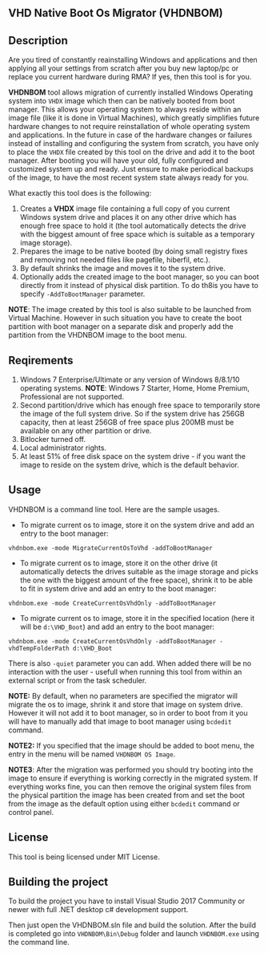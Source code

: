 ## VHD Native Boot Os Migrator (VHDNBOM)

## Description
Are you tired of constantly reainstalling Windows and applications and then applying all your settings from scratch after you buy new laptop/pc or replace you current hardware during RMA? If yes, then this tool is for you.

**VHDNBOM** tool allows migration of currently installed Windows Operating system into `VHDX` image which then can be natively booted from boot manager. This allows your operating system to always reside within an image file (like it is done in Virtual Machines), which greatly simplifies future hardware changes to not require reinstallation of whole operating system and applications.
In the future in case of the hardware changes or failures instead of installing and configuring the system from scratch, you have only to place the `VHDX` file created by this tool on the drive and add it to the boot manager. After booting you will have your old, fully configured and customized system up and ready. Just ensure to make periodical backups of the image, to have the most recent system state always ready for you.

What exactly this tool does is the following:
1. Creates a **VHDX** image file containing a full copy of you current Windows system drive and places it on any other drive which has enough free space to hold it (the tool automatically detects the drive with the biggest amount of free space which is suitable as a temporary image storage).
1. Prepares the image to be native booted (by doing small registry fixes and removing not needed files like pagefile, hiberfil, etc.).
1. By default shrinks the image and moves it to the system drive.
1. Optionally adds the created image to the boot manager, so you can boot directly from it instead of physical disk partition. To do th8is you have to specify `-AddToBootManager` parameter.

**NOTE**: The image created by this tool is also suitable to be launched from Virtual Machine. However in such situation you have to create the boot partition with boot manager on a separate disk and properly add the partition from the VHDNBOM image to the boot menu.

## Reqirements

1. Windows 7 Enterprise/Ultimate or any version of Windows 8/8.1/10 operating systems. 
**NOTE**: Windows 7 Starter, Home, Home Premium, Professional are not supported.
1. Second partition/drive which has enough free space to temporarily store the image of the full system drive. So if the system drive has 256GB capacity, then at least 256GB of free space plus 200MB must be available on any other partition or drive.
1. Bitlocker turned off.
1. Local administrator rights.
1. At least 51% of free disk space on the system drive - if you want the image to reside on the system drive, which is the default behavior.


## Usage
VHDNBOM is a command line tool. Here are the sample usages.

- To migrate current os to image, store it on the system drive and add an entry to the boot manager:

```
vhdnbom.exe -mode MigrateCurrentOsToVhd -addToBootManager
```

- To migrate current os to image, store it on the other drive (it automatically detects the drives suitable as the image storage and picks the one with the biggest amount of the free space), shrink it to be able to fit in system drive and add an entry to the boot manager:

```
vhdnbom.exe -mode CreateCurrentOsVhdOnly -addToBootManager
```

- To migrate current os to image, store it in the specified location (here it will be `d:\VHD_Boot`) and add an entry to the boot manager:

```
vhdnbom.exe -mode CreateCurrentOsVhdOnly -addToBootManager -vhdTempFolderPath d:\VHD_Boot
```

There is also `-quiet` parameter you can add. When added there will be no interaction with the user - usefull when running this tool from within an external script or from the task scheduler.

**NOTE:** By default, when no parameters are specified the migrator will migrate the os to image, shrink it and store that image on system drive. However it will not add it to boot manager, so in order to boot from it you will have to manually add that image to boot manager using `bcdedit` command.

**NOTE2:** If you specified that the image should be added to boot menu, the entry in the menu will be named `VHDNBOM OS Image`.

**NOTE3**: After the migration was performed you should try booting into the image to ensure if everything is working correctly in the migrated system. If everything works fine, you can then remove the original system files from the physical partition the image has been created from and set the boot from the image as the default option using either `bcdedit` command or control panel.

## License

This tool is being licensed under MIT License.

## Building the project
To build the project you have to install Visual Studio 2017 Community or newer with full .NET desktop c# development support. 

Then just open the VHDNBOM.sln file and build the solution. After the build is completed go into `VHDNBOM\Bin\Debug` folder and launch `VHDNBOM.exe` using the command line.
